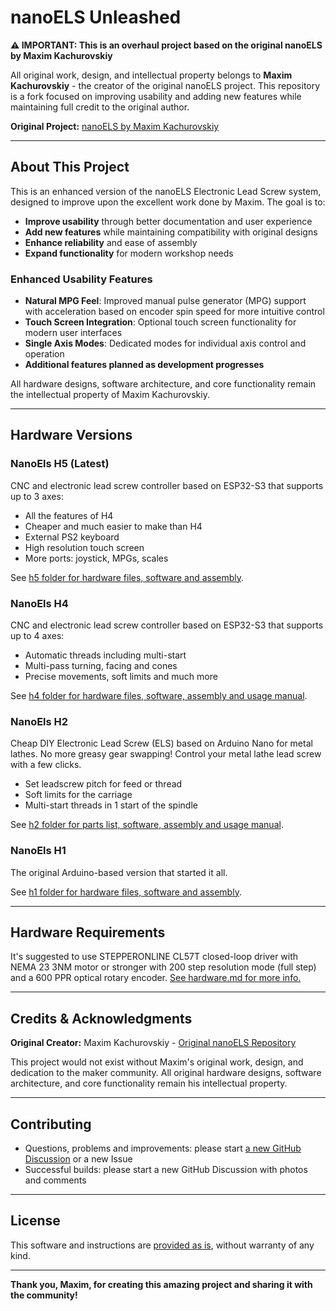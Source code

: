 # nanoELS Unleashed

**⚠️ IMPORTANT: This is an overhaul project based on the original nanoELS by Maxim Kachurovskiy**

All original work, design, and intellectual property belongs to **Maxim Kachurovskiy** - the creator of the original nanoELS project. This repository is a fork focused on improving usability and adding new features while maintaining full credit to the original author.

**Original Project:** [nanoELS by Maxim Kachurovskiy](https://github.com/kachurovskiy/nanoels)

---

## About This Project

This is an enhanced version of the nanoELS Electronic Lead Screw system, designed to improve upon the excellent work done by Maxim. The goal is to:

- **Improve usability** through better documentation and user experience
- **Add new features** while maintaining compatibility with original designs
- **Enhance reliability** and ease of assembly
- **Expand functionality** for modern workshop needs

### Enhanced Usability Features

- **Natural MPG Feel**: Improved manual pulse generator (MPG) support with acceleration based on encoder spin speed for more intuitive control
- **Touch Screen Integration**: Optional touch screen functionality for modern user interfaces
- **Single Axis Modes**: Dedicated modes for individual axis control and operation
- **Additional features planned as development progresses**

All hardware designs, software architecture, and core functionality remain the intellectual property of Maxim Kachurovskiy.

---

## Hardware Versions

### NanoEls H5 (Latest)
CNC and electronic lead screw controller based on ESP32-S3 that supports up to 3 axes:

- All the features of H4
- Cheaper and much easier to make than H4
- External PS2 keyboard
- High resolution touch screen
- More ports: joystick, MPGs, scales

See [h5 folder for hardware files, software and assembly](h5/).

### NanoEls H4
CNC and electronic lead screw controller based on ESP32-S3 that supports up to 4 axes:

- Automatic threads including multi-start
- Multi-pass turning, facing and cones
- Precise movements, soft limits and much more

See [h4 folder for hardware files, software, assembly and usage manual](h4/).

### NanoEls H2
Cheap DIY Electronic Lead Screw (ELS) based on Arduino Nano for metal lathes. No more greasy gear swapping! Control your metal lathe lead screw with a few clicks.

- Set leadscrew pitch for feed or thread
- Soft limits for the carriage
- Multi-start threads in 1 start of the spindle

See [h2 folder for parts list, software, assembly and usage manual](h2/).

### NanoEls H1
The original Arduino-based version that started it all.

See [h1 folder for hardware files, software and assembly](h1/).

---

## Hardware Requirements

It's suggested to use STEPPERONLINE CL57T closed-loop driver with NEMA 23 3NM motor or stronger with 200 step resolution mode (full step) and a 600 PPR optical rotary encoder. [See hardware.md for more info.](hardware.md)

---

## Credits & Acknowledgments

**Original Creator:** Maxim Kachurovskiy - [Original nanoELS Repository](https://github.com/kachurovskiy/nanoels)

This project would not exist without Maxim's original work, design, and dedication to the maker community. All original hardware designs, software architecture, and core functionality remain his intellectual property.

---

## Contributing

- Questions, problems and improvements: please start [a new GitHub Discussion](https://github.com/gueee/nanoELS-unleashed/discussions/new) or a new Issue
- Successful builds: please start a new GitHub Discussion with photos and comments

---

## License

This software and instructions are [provided as is](LICENSE), without warranty of any kind.

---

**Thank you, Maxim, for creating this amazing project and sharing it with the community!**
